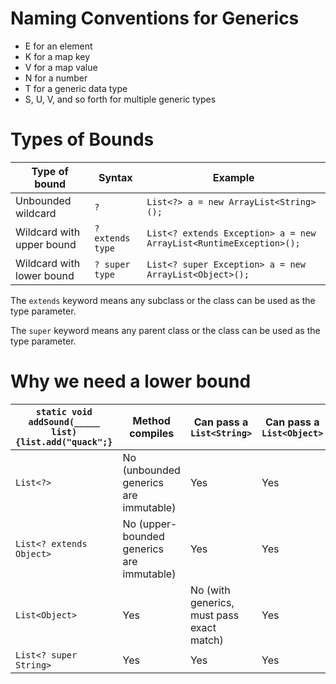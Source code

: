 # Naming Conventions for Generics

- E for an element
- K for a map key
- V for a map value
- N for a number
- T for a generic data type
- S, U, V, and so forth for multiple generic types

# Types of Bounds

| Type of bound              | Syntax           | Example                                                            |
|----------------------------|------------------|--------------------------------------------------------------------|
| Unbounded wildcard         | `?`              | `List<?> a = new ArrayList<String>();`                             |
| Wildcard  with upper bound | `? extends type` | `List<? extends Exception> a = new ArrayList<RuntimeException>();` |
| Wildcard with lower bound  | `? super type`   | `List<? super Exception> a = new ArrayList<Object>();`             |

The `extends` keyword means any subclass or the class can be used as the type parameter.

The `super` keyword means any parent class or the class can be used as the type parameter.

# Why we need a lower bound

| `static void addSound(_____ list) {list.add("quack";}` | Method compiles                           | Can pass a `List<String>`                 | Can pass a `List<Object>` |
|--------------------------------------------------------|-------------------------------------------|-------------------------------------------|---------------------------|
| `List<?>`                                              | No (unbounded generics are immutable)     | Yes                                       | Yes                       |
| `List<? extends Object>`                               | No (upper-bounded generics are immutable) | Yes                                       | Yes                       |
| `List<Object>`                                         | Yes                                       | No (with generics, must pass exact match) | Yes                       |
| `List<? super String> `                                | Yes                                       | Yes                                       | Yes                       |
